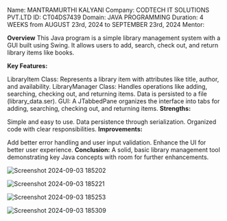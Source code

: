 Name: MANTRAMURTHI KALYANI
Company: CODTECH IT SOLUTIONS PVT.LTD
ID: CT04DS7439
Domain: JAVA PROGRAMMING
Duration: 4 WEEKS from AUGUST 23rd, 2024 to SEPTEMBER 23rd, 2024
Mentor:

**Overview**
This Java program is a simple library management system with a GUI built using Swing. It allows users to add, search, check out, and return library items like books.

**Key Features:**

LibraryItem Class: Represents a library item with attributes like title, author, and availability.
LibraryManager Class: Handles operations like adding, searching, checking out, and returning items. Data is persisted to a file (library_data.ser).
GUI: A JTabbedPane organizes the interface into tabs for adding, searching, checking out, and returning items.
**Strengths:**

Simple and easy to use.
Data persistence through serialization.
Organized code with clear responsibilities.
**Improvements:**

Add better error handling and user input validation.
Enhance the UI for better user experience.
**Conclusion:** A solid, basic library management tool demonstrating key Java concepts with room for further enhancements.

![Screenshot 2024-09-03 185202](https://github.com/user-attachments/assets/ebafe8fb-1107-4353-9b26-af08b83322c6)


![Screenshot 2024-09-03 185221](https://github.com/user-attachments/assets/6c39f68a-469b-43f0-b820-d55d633082ea)

![Screenshot 2024-09-03 185253](https://github.com/user-attachments/assets/b461f798-c8ea-4cd0-9e37-28c28c2740f8)

![Screenshot 2024-09-03 185309](https://github.com/user-attachments/assets/ad85cd1e-127e-42e6-9809-c7720e4545fe)

